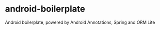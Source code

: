 android-boilerplate
===================

Android boilerplate, powered by Android Annotations, Spring and ORM Lite
